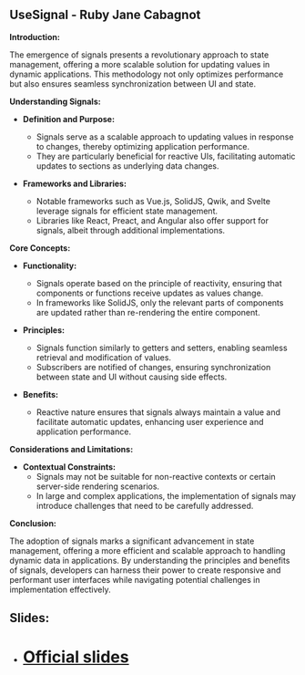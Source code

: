 ## UseSignal - Ruby Jane Cabagnot

**Introduction:**

The emergence of signals presents a revolutionary approach to state management, offering a more scalable solution for updating values in dynamic applications. This methodology not only optimizes performance but also ensures seamless synchronization between UI and state.

**Understanding Signals:**

- **Definition and Purpose:**
  - Signals serve as a scalable approach to updating values in response to changes, thereby optimizing application performance.
  - They are particularly beneficial for reactive UIs, facilitating automatic updates to sections as underlying data changes.

- **Frameworks and Libraries:**
  - Notable frameworks such as Vue.js, SolidJS, Qwik, and Svelte leverage signals for efficient state management.
  - Libraries like React, Preact, and Angular also offer support for signals, albeit through additional implementations.

**Core Concepts:**

- **Functionality:**
  - Signals operate based on the principle of reactivity, ensuring that components or functions receive updates as values change.
  - In frameworks like SolidJS, only the relevant parts of components are updated rather than re-rendering the entire component.

- **Principles:**
  - Signals function similarly to getters and setters, enabling seamless retrieval and modification of values.
  - Subscribers are notified of changes, ensuring synchronization between state and UI without causing side effects.

- **Benefits:**
  - Reactive nature ensures that signals always maintain a value and facilitate automatic updates, enhancing user experience and application performance.

**Considerations and Limitations:**

- **Contextual Constraints:**
  - Signals may not be suitable for non-reactive contexts or certain server-side rendering scenarios.
  - In large and complex applications, the implementation of signals may introduce challenges that need to be carefully addressed.

**Conclusion:**

The adoption of signals marks a significant advancement in state management, offering a more efficient and scalable approach to handling dynamic data in applications. By understanding the principles and benefits of signals, developers can harness their power to create responsive and performant user interfaces while navigating potential challenges in implementation effectively.

## Slides:

- # [Official slides](https://github.com/confooca/2024/tree/main)